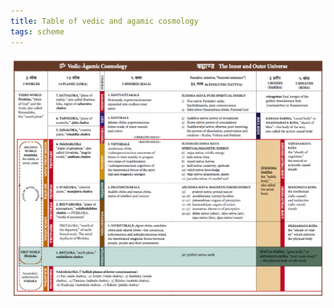 ```yaml
---
title: Table of vedic and agamic cosmology
tags: scheme
---
```


<img src="/img/Vedic_Cosmology_Lokhs.png">

